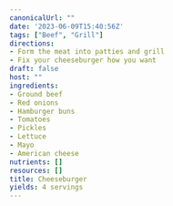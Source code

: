 ```yaml
---
canonicalUrl: ""
date: '2023-06-09T15:40:56Z'
tags: ["Beef", "Grill"]
directions:
- Form the meat into patties and grill
- Fix your cheeseburger how you want
draft: false
host: ""
ingredients:
- Ground beef
- Red onions
- Hamburger buns
- Tomatoes
- Pickles
- Lettuce
- Mayo
- American cheese
nutrients: []
resources: []
title: Cheeseburger
yields: 4 servings
---
```

